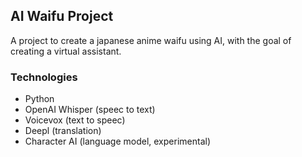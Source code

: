 ## AI Waifu Project

A project to create a japanese anime waifu using AI, with the goal of creating a virtual assistant.

### Technologies

- Python
- OpenAI Whisper (speec to text)
- Voicevox (text to speec)
- Deepl (translation)
- Character AI (language model, experimental)